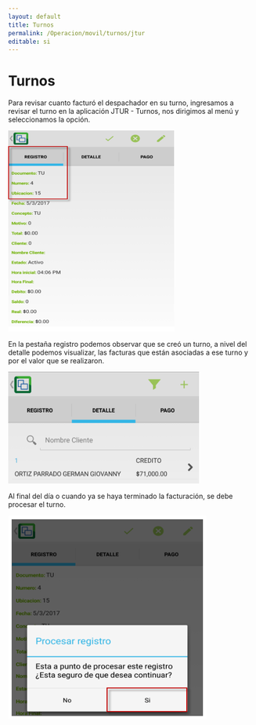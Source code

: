 ```yaml
---
layout: default
title: Turnos
permalink: /Operacion/movil/turnos/jtur
editable: si
---
```


# Turnos

Para revisar cuanto facturó el despachador en su turno, ingresamos a revisar el turno en la aplicación JTUR - Turnos, nos dirigimos al menú y seleccionamos la opción.  

![](jtur.png)

En la pestaña registro podemos observar que se creó un turno, a nivel del detalle podemos visualizar, las facturas que están asociadas a ese turno y por el valor que se realizaron.  

![](jtur1.png)

Al final del día o cuando ya se haya terminado la facturación, se debe procesar el turno.  

![](jtur2.png)